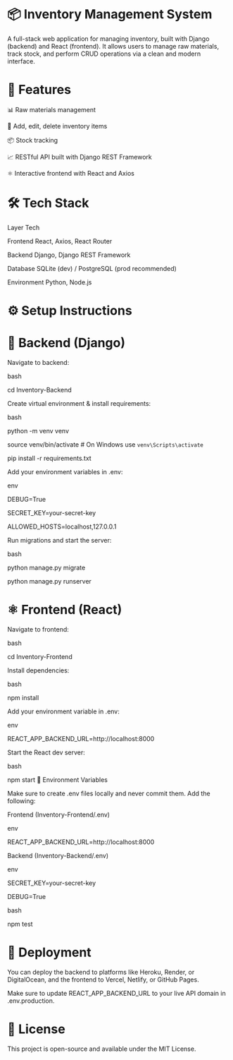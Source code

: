 # 📦 Inventory Management System
A full-stack web application for managing inventory, built with Django (backend) and React (frontend). It allows users to manage raw materials, track stock, and perform CRUD operations via a clean and modern interface.

# 🚀 Features

📊 Raw materials management

📝 Add, edit, delete inventory items

📦 Stock tracking

📈 RESTful API built with Django REST Framework

⚛️ Interactive frontend with React and Axios


# 🛠 Tech Stack

Layer	Tech

Frontend	React, Axios, React Router

Backend	Django, Django REST Framework

Database	SQLite (dev) / PostgreSQL (prod recommended)

Environment	Python, Node.js


# ⚙️ Setup Instructions

# 🐍 Backend (Django)

Navigate to backend:

bash

cd Inventory-Backend

Create virtual environment & install requirements:

bash

python -m venv venv

source venv/bin/activate  # On Windows use `venv\Scripts\activate`

pip install -r requirements.txt


Add your environment variables in .env:

env

DEBUG=True

SECRET_KEY=your-secret-key

ALLOWED_HOSTS=localhost,127.0.0.1

Run migrations and start the server:

bash

python manage.py migrate

python manage.py runserver


# ⚛️ Frontend (React)


Navigate to frontend:

bash

cd Inventory-Frontend


Install dependencies:

bash

npm install


Add your environment variable in .env:

env

REACT_APP_BACKEND_URL=http://localhost:8000


Start the React dev server:

bash

npm start
🔐 Environment Variables

Make sure to create .env files locally and never commit them. Add the following:

Frontend (Inventory-Frontend/.env)


env

REACT_APP_BACKEND_URL=http://localhost:8000

Backend (Inventory-Backend/.env)

env

SECRET_KEY=your-secret-key

DEBUG=True


bash

npm test


# 🚀 Deployment

You can deploy the backend to platforms like Heroku, Render, or DigitalOcean, and the frontend to Vercel, Netlify, or GitHub Pages.

Make sure to update REACT_APP_BACKEND_URL to your live API domain in .env.production.


# 📄 License

This project is open-source and available under the MIT License.
